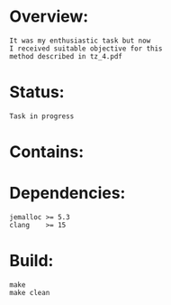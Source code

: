 Overview:
=========
    It was my enthusiastic task but now
    I received suitable objective for this
    method described in tz_4.pdf

Status:
=======
    Task in progress

Contains:
=========

Dependencies:
=============
    jemalloc >= 5.3
    clang    >= 15

Build:
======
    make
    make clean
